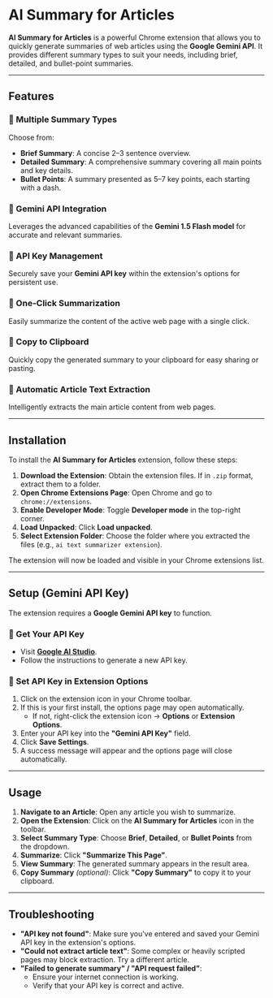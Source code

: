 # AI Summary for Articles

**AI Summary for Articles** is a powerful Chrome extension that allows you to quickly generate summaries of web articles using the **Google Gemini API**. It provides different summary types to suit your needs, including brief, detailed, and bullet-point summaries.

---

## Features

### 🔹 Multiple Summary Types
Choose from:
- **Brief Summary**: A concise 2–3 sentence overview.
- **Detailed Summary**: A comprehensive summary covering all main points and key details.
- **Bullet Points**: A summary presented as 5–7 key points, each starting with a dash.

### 🔹 Gemini API Integration
Leverages the advanced capabilities of the **Gemini 1.5 Flash model** for accurate and relevant summaries.

### 🔹 API Key Management
Securely save your **Gemini API key** within the extension's options for persistent use.

### 🔹 One-Click Summarization
Easily summarize the content of the active web page with a single click.

### 🔹 Copy to Clipboard
Quickly copy the generated summary to your clipboard for easy sharing or pasting.

### 🔹 Automatic Article Text Extraction
Intelligently extracts the main article content from web pages.

---

## Installation

To install the **AI Summary for Articles** extension, follow these steps:

1. **Download the Extension**: Obtain the extension files. If in `.zip` format, extract them to a folder.
2. **Open Chrome Extensions Page**: Open Chrome and go to `chrome://extensions`.
3. **Enable Developer Mode**: Toggle **Developer mode** in the top-right corner.
4. **Load Unpacked**: Click **Load unpacked**.
5. **Select Extension Folder**: Choose the folder where you extracted the files (e.g., `ai text summarizer extension`).

The extension will now be loaded and visible in your Chrome extensions list.

---

## Setup (Gemini API Key)

The extension requires a **Google Gemini API key** to function.

### 🔸 Get Your API Key
- Visit **[Google AI Studio](https://makersuite.google.com/app)**.
- Follow the instructions to generate a new API key.

### 🔸 Set API Key in Extension Options
1. Click on the extension icon in your Chrome toolbar.
2. If this is your first install, the options page may open automatically.
   - If not, right-click the extension icon → **Options** or **Extension Options**.
3. Enter your API key into the **"Gemini API Key"** field.
4. Click **Save Settings**.
5. A success message will appear and the options page will close automatically.

---

## Usage

1. **Navigate to an Article**: Open any article you wish to summarize.
2. **Open the Extension**: Click on the **AI Summary for Articles** icon in the toolbar.
3. **Select Summary Type**: Choose **Brief**, **Detailed**, or **Bullet Points** from the dropdown.
4. **Summarize**: Click **"Summarize This Page"**.
5. **View Summary**: The generated summary appears in the result area.
6. **Copy Summary** *(optional)*: Click **"Copy Summary"** to copy it to your clipboard.

---

## Troubleshooting

- **"API key not found"**: Make sure you've entered and saved your Gemini API key in the extension's options.
- **"Could not extract article text"**: Some complex or heavily scripted pages may block extraction. Try a different article.
- **"Failed to generate summary" / "API request failed"**:
  - Ensure your internet connection is working.
  - Verify that your API key is correct and active.
